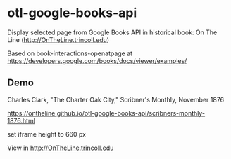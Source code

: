 # otl-google-books-api
Display selected page from Google Books API in historical book: On The Line (http://OnTheLine.trincoll.edu)

Based on book-interactions-openatpage at https://developers.google.com/books/docs/viewer/examples/

## Demo

Charles Clark, "The Charter Oak City," Scribner's Monthly, November 1876

https://ontheline.github.io/otl-google-books-api/scribners-monthly-1876.html

set iframe height to 660 px

View in http://OnTheLine.trincoll.edu

